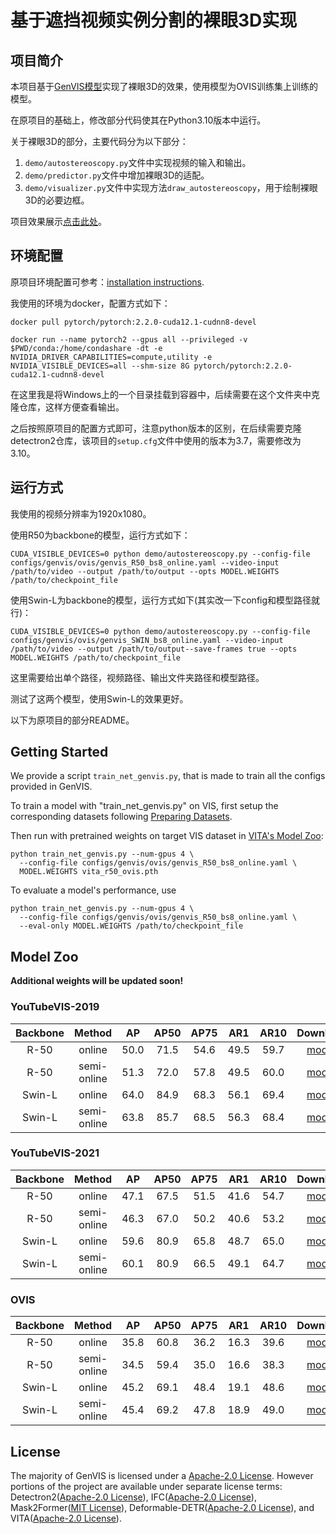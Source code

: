 # 基于遮挡视频实例分割的裸眼3D实现

## 项目简介

本项目基于[GenVIS模型](https://github.com/miranheo/GenVIS)实现了裸眼3D的效果，使用模型为OVIS训练集上训练的模型。

在原项目的基础上，修改部分代码使其在Python3.10版本中运行。

关于裸眼3D的部分，主要代码分为以下部分：

1. `demo/autostereoscopy.py`文件中实现视频的输入和输出。
2. `demo/predictor.py`文件中增加裸眼3D的适配。
3. `demo/visualizer.py`文件中实现方法`draw_autostereoscopy`，用于绘制裸眼3D的必要边框。

项目效果展示[点击此处](https://www.bilibili.com/video/BV1xZ421U7M1/)。

## 环境配置

原项目环境配置可参考：[installation instructions](https://github.com/sukjunhwang/VITA/blob/main/INSTALL.md).

我使用的环境为docker，配置方式如下：

```shell
docker pull pytorch/pytorch:2.2.0-cuda12.1-cudnn8-devel

docker run --name pytorch2 --gpus all --privileged -v $PWD/conda:/home/condashare -dt -e NVIDIA_DRIVER_CAPABILITIES=compute,utility -e NVIDIA_VISIBLE_DEVICES=all --shm-size 8G pytorch/pytorch:2.2.0-cuda12.1-cudnn8-devel
```

在这里我是将Windows上的一个目录挂载到容器中，后续需要在这个文件夹中克隆仓库，这样方便查看输出。

之后按照原项目的配置方式即可，注意python版本的区别，在后续需要克隆detectron2仓库，该项目的`setup.cfg`文件中使用的版本为3.7，需要修改为3.10。

## 运行方式

我使用的视频分辨率为1920x1080。

使用R50为backbone的模型，运行方式如下：

```shell
CUDA_VISIBLE_DEVICES=0 python demo/autostereoscopy.py --config-file configs/genvis/ovis/genvis_R50_bs8_online.yaml --video-input /path/to/video --output /path/to/output --opts MODEL.WEIGHTS /path/to/checkpoint_file
```

使用Swin-L为backbone的模型，运行方式如下(其实改一下config和模型路径就行)：

```shell
CUDA_VISIBLE_DEVICES=0 python demo/autostereoscopy.py --config-file configs/genvis/ovis/genvis_SWIN_bs8_online.yaml --video-input /path/to/video --output /path/to/output--save-frames true --opts MODEL.WEIGHTS /path/to/checkpoint_file
```

这里需要给出单个路径，视频路径、输出文件夹路径和模型路径。

测试了这两个模型，使用Swin-L的效果更好。

以下为原项目的部分README。

## Getting Started

We provide a script `train_net_genvis.py`, that is made to train all the configs provided in GenVIS.

To train a model with "train_net_genvis.py" on VIS, first
setup the corresponding datasets following
[Preparing Datasets](https://github.com/sukjunhwang/VITA/blob/main/datasets/README.md).

Then run with pretrained weights on target VIS dataset in [VITA's Model Zoo](https://github.com/sukjunhwang/VITA#model-zoo):
```
python train_net_genvis.py --num-gpus 4 \
  --config-file configs/genvis/ovis/genvis_R50_bs8_online.yaml \
  MODEL.WEIGHTS vita_r50_ovis.pth
```

To evaluate a model's performance, use
```
python train_net_genvis.py --num-gpus 4 \
  --config-file configs/genvis/ovis/genvis_R50_bs8_online.yaml \
  --eval-only MODEL.WEIGHTS /path/to/checkpoint_file
```

## <a name="ModelZoo"></a>Model Zoo
**Additional weights will be updated soon!**
### YouTubeVIS-2019
| Backbone | Method | AP | AP50 | AP75| AR1 | AR10 | Download |
| :---: | :---: | :--: | :---: | :---: | :---: | :---: | :---: |
| R-50 | online | 50.0 | 71.5 | 54.6 | 49.5 | 59.7 | [model](https://drive.google.com/file/d/1WdDsE4EGAuYQ1hqLB4XtZoYO0iSehnZo/view?usp=share_link) |
| R-50 | semi-online | 51.3 | 72.0 | 57.8 | 49.5 | 60.0 | [model](https://drive.google.com/file/d/1yQVzuFFrHsRDd96ywMsGLTDwVqKShFZt/view?usp=share_link) |
| Swin-L | online | 64.0 | 84.9 | 68.3 | 56.1 | 69.4 | [model](https://drive.google.com/file/d/1TZvH5qlhTnZ6WXk1oNmCmYz_cq1m5AuO/view?usp=share_link) |
| Swin-L | semi-online | 63.8 | 85.7 | 68.5 | 56.3 | 68.4 | [model](https://drive.google.com/file/d/1PTtkH-Angrw92D7P7-BXvtAQZ8nWmJ6Q/view?usp=share_link) |

### YouTubeVIS-2021
| Backbone | Method | AP | AP50 | AP75| AR1 | AR10 | Download |
| :---: | :---: | :--: | :---: | :---: | :---: | :---: | :---: |
| R-50 | online | 47.1 | 67.5 | 51.5 | 41.6 | 54.7 | [model](https://drive.google.com/file/d/1-WcWxoBRBIAyxhH0-1X2ywe1bquOWjkO/view?usp=share_link) |
| R-50 | semi-online | 46.3 | 67.0 | 50.2 | 40.6 | 53.2 | [model](https://drive.google.com/file/d/1AMqKe9OX-wsr39RUxggTwPY25cvABoub/view?usp=share_link) |
| Swin-L | online | 59.6 | 80.9 | 65.8 | 48.7 | 65.0 | [model](https://drive.google.com/file/d/1cHEfYb6QLGllR1i2xvL-AZnrthKx3wbV/view?usp=share_link) |
| Swin-L | semi-online | 60.1 | 80.9 | 66.5 | 49.1 | 64.7 | [model](https://drive.google.com/file/d/1Nl8bE5JXFdLSoABrvNax_rrnLrt0ZSNc/view?usp=share_link) |

### OVIS
| Backbone | Method | AP | AP50 | AP75| AR1 | AR10 | Download |
| :---: | :---: | :--: | :---: | :---: | :---: | :---: | :---: |
| R-50 | online | 35.8 | 60.8 | 36.2 | 16.3 | 39.6 | [model](https://drive.google.com/file/d/15Iitl2sSmAxFXT-PJCYfY37vcc7_iEO7/view?usp=share_link) |
| R-50 | semi-online | 34.5 | 59.4 | 35.0 | 16.6 | 38.3 | [model](https://drive.google.com/file/d/1Y8d0ETmW3XoD-zGxvZNRVvlz1jTsXY5a/view?usp=share_link) |
| Swin-L | online | 45.2 | 69.1 | 48.4 | 19.1 | 48.6 | [model](https://drive.google.com/file/d/11aqfoqDoyEIDcDmYqcWDEX3FK7ChIRks/view?usp=share_link) |
| Swin-L | semi-online | 45.4 | 69.2 | 47.8 | 18.9 | 49.0 | [model](https://drive.google.com/file/d/17uErrcAZ6-5ewdzUy9CxDK6tjOe5Xp93/view?usp=share_link) |

## License
The majority of GenVIS is licensed under a
[Apache-2.0 License](LICENSE).
However portions of the project are available under separate license terms: Detectron2([Apache-2.0 License](https://github.com/facebookresearch/detectron2/blob/main/LICENSE)), IFC([Apache-2.0 License](https://github.com/sukjunhwang/IFC/blob/master/LICENSE)), Mask2Former([MIT License](https://github.com/facebookresearch/Mask2Former/blob/main/LICENSE)), Deformable-DETR([Apache-2.0 License](https://github.com/fundamentalvision/Deformable-DETR/blob/main/LICENSE)), and VITA([Apache-2.0 License](https://github.com/sukjunhwang/VITA/blob/main/LICENSE)).

